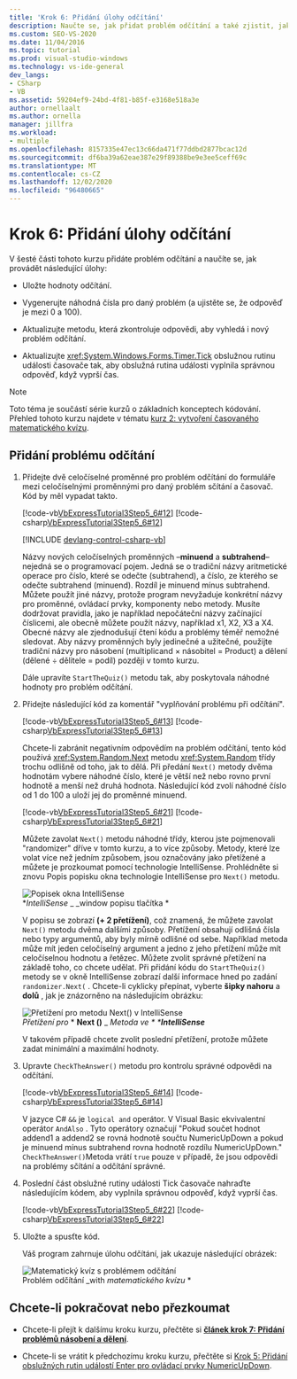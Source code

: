```yaml
---
title: 'Krok 6: Přidání úlohy odčítání'
description: Naučte se, jak přidat problém odčítání a také zjistit, jak provádět úlohy.
ms.custom: SEO-VS-2020
ms.date: 11/04/2016
ms.topic: tutorial
ms.prod: visual-studio-windows
ms.technology: vs-ide-general
dev_langs:
- CSharp
- VB
ms.assetid: 59204ef9-24bd-4f81-b85f-e3168e518a3e
author: ornellaalt
ms.author: ornella
manager: jillfra
ms.workload:
- multiple
ms.openlocfilehash: 8157335e47ec13c66da471f77ddbd2877bcac12d
ms.sourcegitcommit: df6ba39a62eae387e29f89388be9e3ee5ceff69c
ms.translationtype: MT
ms.contentlocale: cs-CZ
ms.lasthandoff: 12/02/2020
ms.locfileid: "96480665"
---
```

# <a name="step-6-add-a-subtraction-problem"></a>Krok 6: Přidání úlohy odčítání
V šesté části tohoto kurzu přidáte problém odčítání a naučíte se, jak provádět následující úlohy:

- Uložte hodnoty odčítání.

- Vygenerujte náhodná čísla pro daný problém (a ujistěte se, že odpověď je mezi 0 a 100).

- Aktualizujte metodu, která zkontroluje odpovědi, aby vyhledá i nový problém odčítání.

- Aktualizujte <xref:System.Windows.Forms.Timer.Tick> obslužnou rutinu události časovače tak, aby obslužná rutina události vyplnila správnou odpověď, když vyprší čas.

> [!NOTE]
> Toto téma je součástí série kurzů o základních konceptech kódování. Přehled tohoto kurzu najdete v tématu [kurz 2: vytvoření časovaného matematického kvízu](../ide/tutorial-2-create-a-timed-math-quiz.md).

## <a name="to-add-a-subtraction-problem"></a>Přidání problému odčítání

1. Přidejte dvě celočíselné proměnné pro problém odčítání do formuláře mezi celočíselnými proměnnými pro daný problém sčítání a časovač. Kód by měl vypadat takto.

     [!code-vb[VbExpressTutorial3Step5_6#12](../ide/codesnippet/VisualBasic/step-6-add-a-subtraction-problem_1.vb)]
     [!code-csharp[VbExpressTutorial3Step5_6#12](../ide/codesnippet/CSharp/step-6-add-a-subtraction-problem_1.cs)]

     [!INCLUDE [devlang-control-csharp-vb](./includes/devlang-control-csharp-vb.md)]

     Názvy nových celočíselných proměnných –**minuend** a **subtrahend**– nejedná se o programovací pojem. Jedná se o tradiční názvy aritmetické operace pro číslo, které se odečte (subtrahend), a číslo, ze kterého se odečte subtrahend (minuend). Rozdíl je minuend mínus subtrahend. Můžete použít jiné názvy, protože program nevyžaduje konkrétní názvy pro proměnné, ovládací prvky, komponenty nebo metody. Musíte dodržovat pravidla, jako je například nepočáteční názvy začínající číslicemi, ale obecně můžete použít názvy, například x1, X2, X3 a X4. Obecné názvy ale zjednodušují čtení kódu a problémy téměř nemožné sledovat. Aby názvy proměnných byly jedinečné a užitečné, použijte tradiční názvy pro násobení (multiplicand × násobitel = Product) a dělení (dělené ÷ dělitele = podíl) později v tomto kurzu.

     Dále upravíte `StartTheQuiz()` metodu tak, aby poskytovala náhodné hodnoty pro problém odčítání.

2. Přidejte následující kód za komentář "vyplňování problému při odčítání".

     [!code-vb[VbExpressTutorial3Step5_6#13](../ide/codesnippet/VisualBasic/step-6-add-a-subtraction-problem_2.vb)]
     [!code-csharp[VbExpressTutorial3Step5_6#13](../ide/codesnippet/CSharp/step-6-add-a-subtraction-problem_2.cs)]

     Chcete-li zabránit negativním odpovědím na problém odčítání, tento kód používá <xref:System.Random.Next> metodu <xref:System.Random> třídy trochu odlišně od toho, jak to dělá. Při předání `Next()` metody dvěma hodnotám vybere náhodné číslo, které je větší než nebo rovno první hodnotě a menší než druhá hodnota. Následující kód zvolí náhodné číslo od 1 do 100 a uloží jej do proměnné minuend.

     [!code-vb[VbExpressTutorial3Step5_6#21](../ide/codesnippet/VisualBasic/step-6-add-a-subtraction-problem_3.vb)]
     [!code-csharp[VbExpressTutorial3Step5_6#21](../ide/codesnippet/CSharp/step-6-add-a-subtraction-problem_3.cs)]

     Můžete zavolat `Next()` metodu náhodné třídy, kterou jste pojmenovali "randomizer" dříve v tomto kurzu, a to více způsoby. Metody, které lze volat více než jedním způsobem, jsou označovány jako přetížené a můžete je prozkoumat pomocí technologie IntelliSense. Prohlédněte si znovu Popis popisku okna technologie IntelliSense pro `Next()` metodu.

     ![Popisek okna IntelliSense](../ide/media/express_overloads.png)<br/>
**_IntelliSense_* _ _window popisu tlačítka *

     V popisu se zobrazí **(+ 2 přetížení)**, což znamená, že můžete zavolat `Next()` metodu dvěma dalšími způsoby. Přetížení obsahují odlišná čísla nebo typy argumentů, aby byly mírně odlišné od sebe. Například metoda může mít jeden celočíselný argument a jedno z jeho přetížení může mít celočíselnou hodnotu a řetězec. Můžete zvolit správné přetížení na základě toho, co chcete udělat. Při přidání kódu do `StartTheQuiz()` metody se v okně IntelliSense zobrazí další informace hned po zadání `randomizer.Next(` . Chcete-li cyklicky přepínat, vyberte **šipky nahoru** a **dolů** , jak je znázorněno na následujícím obrázku:

     ![Přetížení pro metodu Next&#40;&#41; v IntelliSense](../ide/media/express_nextoverload.png)<br/>
*Přetížení pro*  * **Next ()** _ _Metoda ve * ***IntelliSense**_

     V takovém případě chcete zvolit poslední přetížení, protože můžete zadat minimální a maximální hodnoty.

3. Upravte `CheckTheAnswer()` metodu pro kontrolu správné odpovědi na odčítání.

     [!code-vb[VbExpressTutorial3Step5_6#14](../ide/codesnippet/VisualBasic/step-6-add-a-subtraction-problem_4.vb)]
     [!code-csharp[VbExpressTutorial3Step5_6#14](../ide/codesnippet/CSharp/step-6-add-a-subtraction-problem_4.cs)]

     V jazyce C# `&&` je `logical and` operátor. V Visual Basic ekvivalentní operátor `AndAlso` . Tyto operátory označují "Pokud součet hodnot addend1 a addend2 se rovná hodnotě součtu NumericUpDown a pokud je minuend mínus subtrahend rovna hodnotě rozdílu NumericUpDown." `CheckTheAnswer()`Metoda vrátí `true` pouze v případě, že jsou odpovědi na problémy sčítání a odčítání správné.

4. Poslední část obslužné rutiny události Tick časovače nahraďte následujícím kódem, aby vyplnila správnou odpověď, když vyprší čas.

     [!code-vb[VbExpressTutorial3Step5_6#22](../ide/codesnippet/VisualBasic/step-6-add-a-subtraction-problem_5.vb)]
     [!code-csharp[VbExpressTutorial3Step5_6#22](../ide/codesnippet/CSharp/step-6-add-a-subtraction-problem_5.cs)]

5. Uložte a spusťte kód.

     Váš program zahrnuje úlohu odčítání, jak ukazuje následující obrázek:

     ![Matematický kvíz s problémem odčítání](../ide/media/express_addsubtract.png)<br/>
Problém odčítání _with _*_matematického kvízu_*_ *

## <a name="to-continue-or-review"></a>Chcete-li pokračovat nebo přezkoumat

- Chcete-li přejít k dalšímu kroku kurzu, přečtěte si **[článek krok 7: Přidání problémů násobení a dělení](../ide/step-7-add-multiplication-and-division-problems.md)**.

- Chcete-li se vrátit k předchozímu kroku kurzu, přečtěte si [Krok 5: Přidání obslužných rutin událostí Enter pro ovládací prvky NumericUpDown](../ide/step-5-add-enter-event-handlers-for-the-numericupdown-controls.md).
